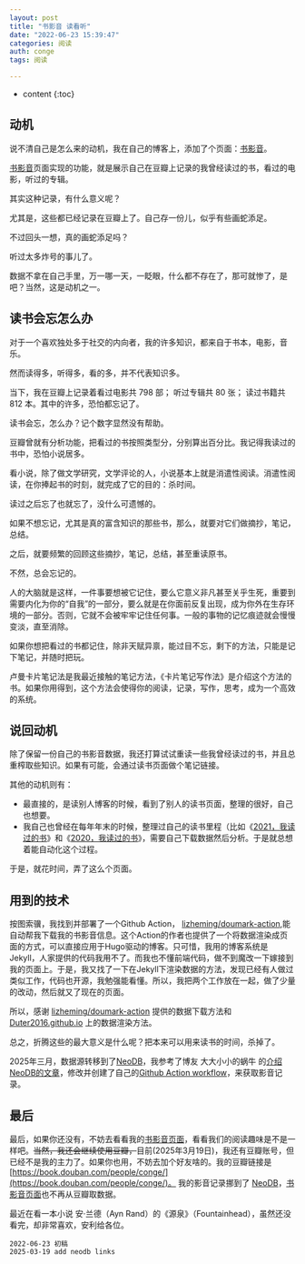 ```yaml
---
layout: post
title: "书影音 读看听"
date: "2022-06-23 15:39:47"
categories: 阅读
auth: conge
tags: 阅读

---
```

* content
{:toc}

## 动机

说不清自己是怎么来的动机，我在自己的博客上，添加了个页面：[书影音](/books/)。

[书影音](/books/)页面实现的功能，就是展示自己在豆瓣上记录的我曾经读过的书，看过的电影，听过的专辑。

其实这种记录，有什么意义呢？

尤其是，这些都已经记录在豆瓣上了。自己存一份儿，似乎有些画蛇添足。




不过回头一想，真的画蛇添足吗？

听过太多炸号的事儿了。

数据不拿在自己手里，万一哪一天，一眨眼，什么都不存在了，那可就惨了，是吧？当然，这是动机之一。

## 读书会忘怎么办

对于一个喜欢独处多于社交的内向者，我的许多知识，都来自于书本，电影，音乐。

然而读得多，听得多，看的多，并不代表知识多。

当下，我在豆瓣上记录着看过电影共 798 部； 听过专辑共 80 张； 读过书籍共 812 本。其中的许多，恐怕都忘记了。

读书会忘，怎么办？记个数字显然没有帮助。

豆瓣曾就有分析功能，把看过的书按照类型分，分别算出百分比。我记得我读过的书中，恐怕小说居多。

看小说，除了做文学研究，文学评论的人，小说基本上就是消遣性阅读。消遣性阅读，在你捧起书的时刻，就完成了它的目的：杀时间。

读过之后忘了也就忘了，没什么可遗憾的。

如果不想忘记，尤其是真的富含知识的那些书，那么，就要对它们做摘抄，笔记，总结。

之后，就要频繁的回顾这些摘抄，笔记，总结，甚至重读原书。

不然，总会忘记的。

人的大脑就是这样，一件事要想被它记住，要么它意义非凡甚至关乎生死，重要到需要内化为你的“自我”的一部分，要么就是在你面前反复出现，成为你外在生存环境的一部分。否则，它就不会被牢牢记住任何事。一般的事物的记忆痕迹就会慢慢变淡，直至消除。

如果你想把看过的书都记住，除非天赋异禀，能过目不忘，剩下的方法，只能是记下笔记，并随时把玩。

卢曼卡片笔记法是我最近接触的笔记方法，《卡片笔记写作法》是介绍这个方法的书。如果你用得到，这个方法会使得你的阅读，记录，写作，思考，成为一个高效的系统。

## 说回动机

除了保留一份自己的书影音数据，我还打算试试重读一些我曾经读过的书，并且总重榨取些知识。如果有可能，会通过读书页面做个笔记链接。

其他的动机则有：

* 最直接的，是读别人博客的时候，看到了别人的读书页面，整理的很好，自己也想要。
* 我自己也曾经在每年年末的时候，整理过自己的读书里程（比如《[2021，我读过的书](/2021/12/31/review-books-I-read-in-2021/)》和《[2020，我读过的书](/2021/01/02/books-I-read-in-2020/)》，需要自己下载数据然后分析。于是就总想着能自动化这个过程。

于是，就花时间，弄了这么个页面。

## 用到的技术

按图索骥，我找到并部署了一个Github Action， [lizheming/doumark-action](https://github.com/lizheming/doumark-action),能自动帮我下载我的书影音信息。这个Action的作者也提供了一个将数据渲染成页面的方式，可以直接应用于Hugo驱动的博客。只可惜，我用的博客系统是Jekyll，人家提供的代码我用不了。而我也不懂前端代码，做不到魔改一下嫁接到我的页面上。于是，我又找了一下在Jekyll下渲染数据的方法，发现已经有人做过类似工作，代码也开源，我勉强能看懂。所以，我把两个工作放在一起，做了少量的改动，然后就又了现在的页面。

所以，感谢 [lizheming/doumark-action](https://github.com/lizheming/doumark-action) 提供的数据下载方法和 [Duter2016.github.io](https://github.com/Duter2016/Duter2016.github.io/blob/master/3books.html) 上的数据渲染方法。

总之，折腾这些的最大意义是什么呢？把本来可以用来读书的时间，杀掉了。

2025年三月，数据源转移到了[NeoDB](https://neodb.social/users/conge/)，我参考了博友 大大小小的蜗牛 的[介绍NeoDB的文章](https://www.eallion.com/tags/neodb/)，修改并创建了自己的[Github Action workflow](https://github.com/conge/conge.github.io/blob/master/.github/workflows/neodb.yml)，来获取影音记录。

## 最后

最后，如果你还没有，不妨去看看我的[书影音页面](/books/)，看看我们的阅读趣味是不是一样吧。<del>当然，我还会继续使用豆瓣，</del>目前(2025年3月19日)，我还有豆瓣账号，但已经不是我的主力了。如果你也用，不妨去加个好友啥的。我的豆瓣链接是 [https://book.douban.com/people/conge/](https://book.douban.com/people/conge/)。 我的影音记录挪到了 [NeoDB](https://neodb.social/users/conge/)，[书影音页面](/books/)也不再从豆瓣取数据。

最近在看一本小说 安·兰德（Ayn Rand）的《源泉》（Fountainhead），虽然还没看完，却非常喜欢，安利给各位。

```
2022-06-23 初稿
2025-03-19 add neodb links
```
